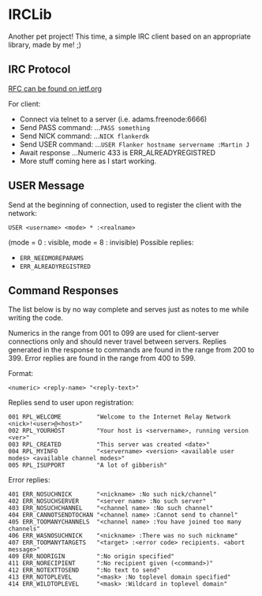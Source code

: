 IRCLib
=========

Another pet project! This time, a simple IRC client based on an appropriate library, made by me! ;)


IRC Protocol
------------
[RFC can be found on ietf.org](http://tools.ietf.org/html/rfc1459)

For client:
 * Connect via telnet to a server (i.e. adams.freenode:6666)
 * Send PASS command:
...```PASS something```
 * Send NICK command:
...```NICK flankerdk```
 * Send USER command:
...```USER Flanker hostname servername :Martin J```
 * Await response
...Numeric 433 is ERR_ALREADYREGISTRED
 * More stuff coming here as I start working.

USER Message
------------
Send at the beginning of connection, used to register the client with the network:
```
USER <username> <mode> * :<realname>
```
(mode = 0 : visible, mode = 8 : invisible)
Possible replies:
 * ```ERR_NEEDMOREPARAMS```
 * ```ERR_ALREADYREGISTRED```


Command Responses
-----------------

The list below is by no way complete and serves just as notes to me while
writing the code.

Numerics in the range from 001 to 099 are used for client-server
connections only and should never travel between servers.  Replies
generated in the response to commands are found in the range from 200
to 399. Error replies are found in the range from 400 to 599.

Format:
```
<numeric> <reply-name> "<reply-text>"
```

Replies send to user upon registration:
```
001 RPL_WELCOME          "Welcome to the Internet Relay Network <nick>!<user>@<host>"
002 RPL_YOURHOST         "Your host is <servername>, running version <ver>"
003 RPL_CREATED          "This server was created <date>"
004 RPL_MYINFO           "<servername> <version> <available user modes> <available channel modes>"
005 RPL_ISUPPORT         "A lot of gibberish"
```

Error replies:
```
401 ERR_NOSUCHNICK       "<nickname> :No such nick/channel"
402 ERR_NOSUCHSERVER     "<server name> :No such server"
403 ERR_NOSUCHCHANNEL    "<channel name> :No such channel"
404 ERR_CANNOTSENDTOCHAN "<channel name> :Cannot send to channel"
405 ERR_TOOMANYCHANNELS  "<channel name> :You have joined too many channels"
406 ERR_WASNOSUCHNICK    "<nickname> :There was no such nickname"
407 ERR_TOOMANYTARGETS   "<target> :<error code> recipients. <abort message>"
409 ERR_NOORIGIN         ":No origin specified"
411 ERR_NORECIPIENT      ":No recipient given (<command>)"
412 ERR_NOTEXTTOSEND     ":No text to send"
413 ERR_NOTOPLEVEL       "<mask> :No toplevel domain specified"
414 ERR_WILDTOPLEVEL     "<mask> :Wildcard in toplevel domain"
```